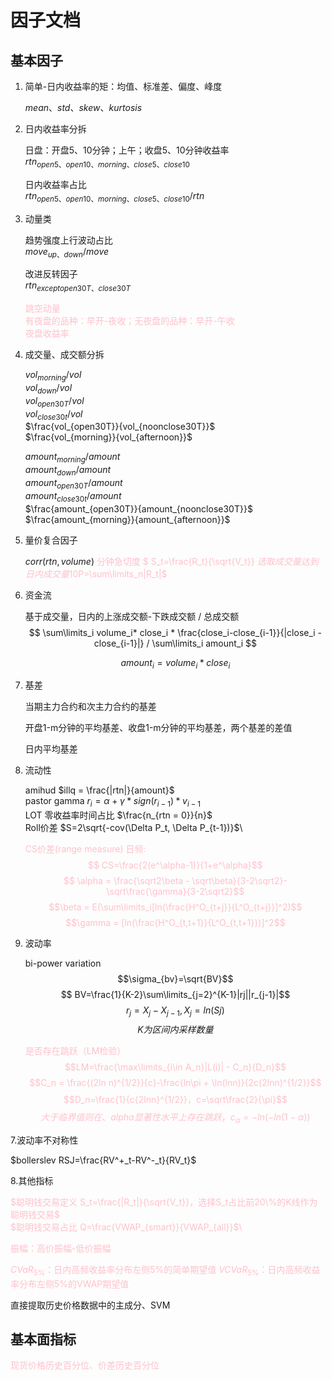 # 因子文档
## 基本因子

1. 简单-日内收益率的矩：均值、标准差、偏度、峰度

    $mean、std、skew、kurtosis$

2. 日内收益率分拆

    日盘：开盘5、10分钟；上午；收盘5、10分钟收益率\
    $rtn_{open5、open10、morning、close5、close10}$

    日内收益率占比\
    $rtn_{open5、open10、morning、close5、close10} / rtn$

3. 动量类

    趋势强度上行波动占比\
    $move_{up、down} / move$

    改进反转因子\
    $rtn_{except open 30T、close 30T}$

    <font color=pink>
    
    跳空动量\
    有夜盘的品种：早开-夜收；无夜盘的品种：早开-午收\
    夜盘收益率
    
    </font>



4. 成交量、成交额分拆
   
    $vol_{morning} / vol$\
    $vol_{down} / vol$\
    $vol_{open30T} / vol$\
    $vol_{close30t} / vol$\
    $\frac{vol_{open30T}}{vol_{noonclose30T}}$\
    $\frac{vol_{morning}}{vol_{afternoon}}$

    $amount_{morning} / amount$\
    $amount_{down} / amount$\
    $amount_{open30T} / amount$\
    $amount_{close30t} / amount$\
    $\frac{amount_{open30T}}{amount_{noonclose30T}}$\
    $\frac{amount_{morning}}{amount_{afternoon}}$

5. 量价复合因子

    $corr(rtn, volume)$
    <font color=pink>
    分钟急切度 $ S_t=\frac{R_t}{\sqrt{V_t}}$\
    选取成交量达到日内成交量10%的，分钟急切度排名靠前的n根k线，计算$P=\sum\limits_n|R_t|$
    </font>

6. 资金流

    基于成交量，日内的上涨成交额-下跌成交额 / 总成交额 
    $$ \sum\limits_i volume_i* close_i * \frac{close_i-close_{i-1}}{|close_i - close_{i-1}|} / \sum\limits_i amount_i $$

    $$amount_i = volume_i * close_i$$

7. 基差

    当期主力合约和次主力合约的基差

    开盘1-m分钟的平均基差、收盘1-m分钟的平均基差，两个基差的差值

    日内平均基差

    
8. 流动性


    
    amihud $illq = \frac{|rtn|}{amount}$\
    pastor gamma $r_i = \alpha + \gamma*sign(r_{i-1})* v_{i-1}$\
    LOT 零收益率时间占比 $\frac{n_{rtn = 0}}{n}$\
    Roll价差 $S=2\sqrt{-cov(\Delta P_t, \Delta P_{t-1})}$\
    
    <font color=pink>

    CS价差(range measure) 日频:
    $$ CS=\frac{2(e^\alpha-1)}{1+e^\alpha}$$
    $$ \alpha = \frac{\sqrt2\beta - \sqrt\beta}{3-2\sqrt2}-\sqrt\frac{\gamma}{3-2\sqrt2}$$
    $$\beta = E(\sum\limits_i[ln(\frac{H^O_{t+j}}{L^O_{t+j}}]^2)$$
    $$\gamma = [ln(\frac{H^O_{t,t+1}}{L^O_{t,t+1}})]^2$$ 
    
    </font>

9. 波动率


    bi-power variation
    $$\sigma_{bv}=\sqrt{BV}$$
    $$ BV=\frac{1}{K-2}\sum\limits_{j=2}^{K-1}|rj||r_{j-1}|$$
    $$r_j = X_j - X_{j-1} ,X_j = ln(Sj)$$
    $$K为区间内采样数量$$

    <font color=pink>

    是否存在跳跃（LM检验）
    $$LM=\frac{\max\limits_{i\in A_n}|L(i)| - C_n}{D_n}$$
    $$C_n = \frac{(2ln n)^{1/2}}{c}-\frac{ln\pi + \ln(lnn)}{2c(2lnn)^{1/2}}$$
    $$D_n=\frac{1}{c{2lnn}^{1/2}}，c=\sqrt\frac{2}{\pi}$$
    $$大于临界值则在、alpha显著性水平上存在跳跃，c_\alpha=-ln(-ln(1-\alpha))$$

    </font>

7.波动率不对称性



$bollerslev  RSJ=\frac{RV^+_t-RV^-_t}{RV_t}$

<font color=pink>
</font>



8.其他指标

<font color=pink>

$聪明钱交易定义 S_t=\frac{|R_t|}{\sqrt{V_t}}，选择S_t占比前20\%的K线作为聪明钱交易$\
$聪明钱交易占比 Q=\frac{VWAP_{smart}}{VWAP_{all}}$\

振幅：高价振幅-低价振幅

$CVaR_{5\%}$：日内高频收益率分布左侧5%的简单期望值
$VCVaR_{5\%}$：日内高频收益率分布左侧5%的VWAP期望值
</font>

直接提取历史价格数据中的主成分、SVM


## 基本面指标
<font color=pink>

现货价格历史百分位、价差历史百分位

</font>













